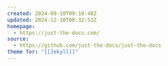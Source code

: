 ```yaml
---
created: 2024-09-10T09:10:48Z
updated: 2024-12-10T08:32:53Z
homepage:
  - https://just-the-docs.com/
source:
  - https://github.com/just-the-docs/just-the-docs
theme for: "[[Jekyll]]"
---
```

